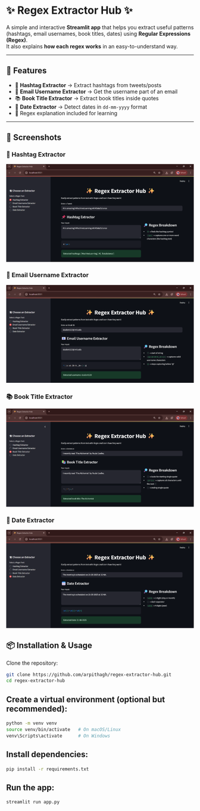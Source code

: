 # ✨ Regex Extractor Hub ✨

A simple and interactive **Streamlit app** that helps you extract useful patterns (hashtags, email usernames, book titles, dates) using **Regular Expressions (Regex)**.  
It also explains **how each regex works** in an easy-to-understand way.

---

## 🚀 Features
- 📌 **Hashtag Extractor** → Extract hashtags from tweets/posts  
- 📧 **Email Username Extractor** → Get the username part of an email  
- 📚 **Book Title Extractor** → Extract book titles inside quotes  
- 📅 **Date Extractor** → Detect dates in `dd-mm-yyyy` format  
- 🔎 Regex explanation included for learning  

---

## 📸 Screenshots

### 📌 Hashtag Extractor
![Hashtag Extractor](screenshots/hashtag.png)

### 📧 Email Username Extractor
![Email Username Extractor](screenshots/Email.png)

### 📚 Book Title Extractor
![Book Title Extractor](screenshots/title.png)

### 📅 Date Extractor
![Date Extractor](screenshots/date.png)


## 📦 Installation & Usage

Clone the repository:

```bash
git clone https://github.com/arpithagh/regex-extractor-hub.git
cd regex-extractor-hub
```

## Create a virtual environment (optional but recommended):

```bash
python -m venv venv
source venv/bin/activate   # On macOS/Linux
venv\Scripts\activate      # On Windows
```

## Install dependencies:

```bash
pip install -r requirements.txt
```

## Run the app:

```bash
streamlit run app.py
```

